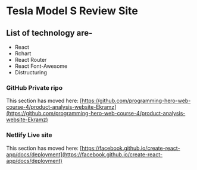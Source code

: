 # Tesla Model  S Review Site


##  List of technology are-

* React 
* Rchart
* React Router
* React Font-Awesome
* Distructuring




### GitHub Private ripo

This section has moved here: [https://github.com/programming-hero-web-course-4/product-analysis-website-Ekramz](https://github.com/programming-hero-web-course-4/product-analysis-website-Ekramz)



### Netlify Live site

This section has moved here: [https://facebook.github.io/create-react-app/docs/deployment](https://facebook.github.io/create-react-app/docs/deployment)

